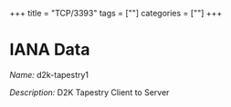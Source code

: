 +++
title = "TCP/3393"
tags = [""]
categories = [""]
+++

# IANA Data

_Name:_ d2k-tapestry1

_Description:_ D2K Tapestry Client to Server

